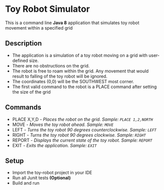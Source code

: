 # Toy Robot Simulator
This is a command line **Java 8** application that simulates toy robot movement within a specified grid

## Description
- The application is a simulation of a toy robot moving on a grid with user-defined size.
- There are no obstructions on the grid.
- The robot is free to roam within the grid. Any movement that would result to falling of the 
toy robot will be ignored.
- The coordinates (0,0) will be the SOUTHWEST most corner.
- The first valid command to the robot is a PLACE command after setting the size of the grid

## Commands
- PLACE X,Y,D *- Places the robot on the grid. Sample: `PLACE 1,2,NORTH`*
- MOVE *- Moves the toy robot ahead. Sample: `MOVE`*
- LEFT *- Turns the toy robot 90 degrees counterclockwise. Sample: `LEFT`*
- RIGHT *- Turns the toy robot 90 degrees clockwise. Sample: `RIGHT`*
- REPORT *- Displays the current state of the toy robot. Sample: `REPORT`*
- EXIT *- Exits the application. Sample: `EXIT`*

## Setup
* Import the toy-robot project in your IDE
* Run all Junit tests **(Optional)**
* Build and run
